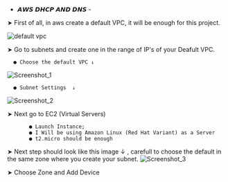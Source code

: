 - 𝘼𝙒𝙎 𝘿𝙃𝘾𝙋 𝘼𝙉𝘿 𝘿𝙉𝙎 -


➤ First of all, in aws create a default VPC, it will be enough for this project.

![default vpc](https://user-images.githubusercontent.com/85712710/146819084-f9565722-f2b0-49e1-9c60-3dc46e2dd7ee.png)

➤ Go to subnets and create one in the range of IP's of your Deafult VPC.
  
      ● Choose the default VPC ↓      
![Screenshot_1](https://user-images.githubusercontent.com/85712710/146819470-c684ffa7-f68b-4839-bf08-961510d603bd.png)
      
      ● Subnet Settings  ↓
      
![Screenshot_2](https://user-images.githubusercontent.com/85712710/146820177-6f51651b-70d2-4445-8c2d-1702b0ecbf8d.png)

➤ Next go to EC2 (Virtual Servers)
          
           ● Launch Instance;
           ● I Will be using Amazon Linux (Red Hat Variant) as a Server
           ● t2.micro should be enough
➤ Next step should look like this image ↓ , carefull to choose the default in the same zone where you create your subnet.
![Screenshot_3](https://user-images.githubusercontent.com/85712710/146825227-be52e9de-7d51-46c6-841d-3755d19df38e.png)
       
  
➤ Choose Zone and Add Device
